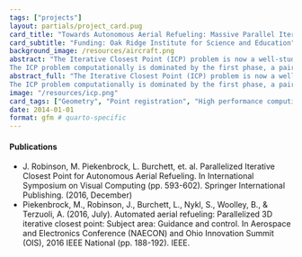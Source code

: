 ```yaml
---
tags: ["projects"]
layout: partials/project_card.pug
card_title: "Towards Autonomous Aerial Refueling: Massive Parallel Iterative Closest Point"
card_subtitle: "Funding: Oak Ridge Institute for Science and Education"
background_image: /resources/aircraft.png
abstract: "The Iterative Closest Point (ICP) problem is now a well-studied problem that seeks to align a given query point cloud to a fixed reference point cloud.
The ICP problem computationally is dominated by the first phase, a pairwise distance minimization. The ''brute-force'' approach, an embarrassingly parallel problem amenable to GPU-acceleration.."
abstract_full: "The Iterative Closest Point (ICP) problem is now a well-studied problem that seeks to align a given query point cloud to a fixed reference point cloud.
The ICP problem computationally is dominated by the first phase, a pairwise distance minimization. The 'brute-force' approach, an embarrassingly parallel problem amenable to GPU-acceleration, involves calculating the pairwise distance from every point in the query set to every point in the reference set. This however still requires linear runtime complexity per thread, rendering the trivial solution unsuitable for e.g. real-time applications. Alternative spatial indexing data structures utilizing branch-and-bound (B&B) properties have been proposed as a means of reducing the algorithmic complexity of the ICP problem, however they were originally developed for serial applications: it is well known that direct conversion to their parallel equivalents often results in slower runtime performance than GPU-employed brute-force approaches due to frequent suboptimal memory access patterns and conditional computations. In this application-motivated effort, we propose a novel two-step method which exposes the intrinsic parallelism of the ICP problem, yet retains a number of the B&B properties. Our solution involves an O(log n) approximate search, followed by fast vectorized search we call the Delaunay Traversal, which we show empirically finishes in O(k) time on average, where k << n, and is demonstrated to generally exhibit extremely small growth factors on average. We demonstrate the superiority of our method compared to the traditional B&B and brute-force implementations using a variety of benchmark data sets, and demonstrate its usefulness in the context of Autonomous Aerial Refueling"
image: "/resources/icp.png"
card_tags: ["Geometry", "Point registration", "High performance computing"]
date: 2014-01-01
format: gfm # quarto-specific 
---
```


<div class="flex items-center px-2 py-1 bg-gray-100">

<h4 class="font-bold bg-gray-100">
Publications
</h4>

</div>

<div class="p-2 overflow-auto px-4 py-2 bg-white-100">

<div class="prose-md lisc-desc text-sm space-y-2">

- J. Robinson, M. Piekenbrock, L. Burchett, et. al. Parallelized
  Iterative Closest Point for Autonomous Aerial Refueling. In
  International Symposium on Visual Computing (pp. 593-602). Springer
  International Publishing. (2016, December)
- Piekenbrock, M., Robinson, J., Burchett, L., Nykl, S., Woolley, B., &
  Terzuoli, A. (2016, July). Automated aerial refueling: Parallelized 3D
  iterative closest point: Subject area: Guidance and control. In
  Aerospace and Electronics Conference (NAECON) and Ohio Innovation
  Summit (OIS), 2016 IEEE National (pp. 188-192). IEEE.

</div>

</div>

<!-- :::{.flex .items-center .px-2 .py-1 .bg-gray-100}
<h4 class="font-bold bg-gray-100"> Software </h4>
:::
&#10;:::{.p-2 .overflow-auto .px-4 .py-2 .bg-white-100 .text-sm}
&#10;The software is not publically available, however the 
&#10;::: -->
